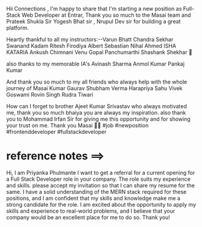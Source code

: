 Hii Connections ,
I'm happy to share that I'm starting a new position as Full-Stack Web Developer at Entrar,
Thank you so much to the Masai team and Prateek Shukla Sir Yogesh Bhat sir , Nrupul Dev sir for building a great platform.

Heartly thankful to all my instructors:--Varun Bhatt Chandra Sekhar Swanand Kadam Ritesh Firodiya Albert Sebastian Nihal Ahmed ISHA KATARIA Ankush Chimnani Venu Gopal Panchumarthi Shashank Shekhar 🍎

also thanks to my memorable IA's Avinash Sharma Anmol Kumar Pankaj Kumar

And thank you so much to my all friends who always help with the whole journey of Masai Kumar Gaurav Shubham Verma Harapriya Sahu Vivek Goswami Rovin Singh Rudra Tiwari

How can I forget to brother Ajeet Kumar Srivastav who always motivated me, thank you so much bhaiya you are always my inspiration.
also thank you to Mohammad Irfan Sir for giving me this opportunity and for showing your trust on me.
Thank you Masai 🙂🙂
#job #newposition #frontenddeveloper #fullstackdeveloper



# reference notes ==> 

Hi, I am Priyanka Phulmante I want to get a referral for a current opening for a Full Stack Developer role in your company. The role suits my experience and skills. please accept my invitation so that I can share my resume for the same. I have a solid understanding of the MERN stack required for these positions, and I am confident that my skills and knowledge make me a strong candidate for the role. I am excited about the opportunity to apply my skills and experience to real-world problems, and I believe that your company would be an excellent place for me to do so. Thank you!